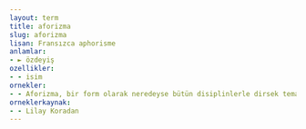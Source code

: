 ```yaml
---
layout: term
title: aforizma
slug: aforizma
lisan: Fransızca aphorisme
anlamlar:
- ► özdeyiş
ozellikler:
- - isim
ornekler:
- - Aforizma, bir form olarak neredeyse bütün disiplinlerle dirsek temasındadır.
orneklerkaynak:
- - Lilay Koradan
---
```

